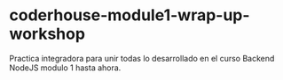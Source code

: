 # coderhouse-module1-wrap-up-workshop
Practica integradora para unir todas lo desarrollado en el curso Backend NodeJS modulo 1 hasta ahora.

